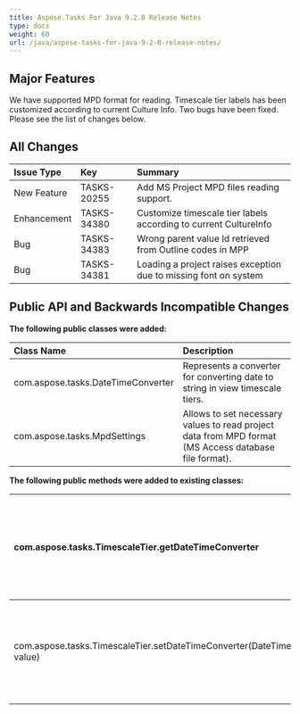 ```yaml
---
title: Aspose.Tasks For Java 9.2.0 Release Notes
type: docs
weight: 60
url: /java/aspose-tasks-for-java-9-2-0-release-notes/
---
```


## **Major Features**
We have supported MPD format for reading. Timescale tier labels has been customized according to current Culture Info. Two bugs have been fixed. Please see the list of changes below.

## **All Changes**
|**Issue Type**|**Key**|**Summary**|
| :- | :- | :- |
|New Feature|TASKS-20255|Add MS Project MPD files reading support.|
|Enhancement|TASKS-34380|Customize timescale tier labels according to current CultureInfo|
|Bug|TASKS-34383|Wrong parent value Id retrieved from Outline codes in MPP|
|Bug|TASKS-34381|Loading a project raises exception due to missing font on system|

## **Public API and Backwards Incompatible Changes**

**The following public classes were added:**

|Class Name|Description|
| :- | :- |
|com.aspose.tasks.DateTimeConverter|Represents a converter for converting date to string in view timescale tiers.|
|com.aspose.tasks.MpdSettings|Allows to set necessary values to read project data from MPD format (MS Access database file format).|
**The following public methods were added to existing classes:**

|com.aspose.tasks.TimescaleTier.getDateTimeConverter|Gets a callback function for handling rendering date tick in this tier.|
| :- | :- |
|com.aspose.tasks.TimescaleTier.setDateTimeConverter(DateTimeConverter value)|Sets a callback function for handling rendering date tick in this tier. |
